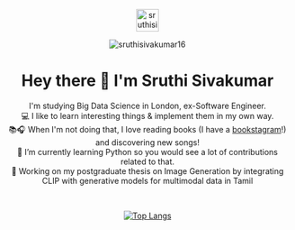 <p align="center"> 
<a href="https://linkedin.com/in/sruthisivakumar16" target="blank"><img align="center" src="https://www.svgrepo.com/show/299433/linkedin.svg" alt="sruthisivakumar16" height="40" width="40" /></a>
<p align = "center"> <img src="https://komarev.com/ghpvc/?username=sruthisivakumar16&label=Profile%20views&color=0e75b6&style=flat" alt="sruthisivakumar16" /> </p>
<p> <h1  align = "center">Hey there 👋 I'm Sruthi Sivakumar </h1></p>
<p align="center">I'm studying Big Data Science in London, ex-Software Engineer.<br> 
💻 I like to learn interesting things & implement them in my own way. <br>
📚🎧 When I'm not doing that, I love reading books (I have a <a href="https://www.instagram.com/maincharactxr/">bookstagram</a>!) and discovering new songs! <br>
🌱 I’m currently learning Python so you would see a lot of contributions related to that. <br>
📝 Working on my postgraduate thesis on Image Generation by integrating CLIP with generative models for multimodal data in Tamil </p>

<br><p align="center">[![Top Langs](https://github-readme-stats.vercel.app/api/top-langs/?username=sruthisivakumar16&layout=compact&theme=dark)](https://github.com/sruthisivakumar16/github-readme-stats)

